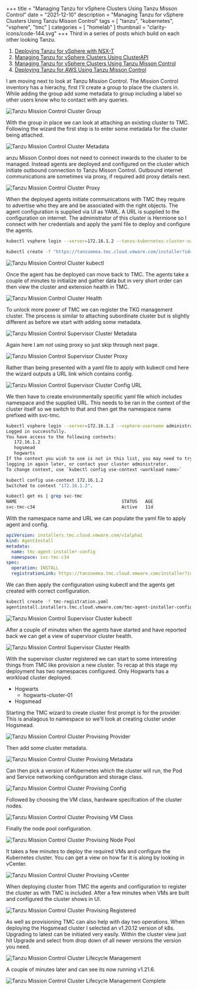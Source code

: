 +++
title = "Managing Tanzu for vSphere Clusters Using Tanzu Misson Control"
date = "2021-12-10"
description = "Managing Tanzu for vSphere Clusters Using Tanzu Misson Control"
tags = [
    "tanzu",
    "kubernetes",
    "vsphere",
    "tmc"
]
categories = [
    "homelab"
]
thumbnail = "clarity-icons/code-144.svg"
+++
Third in a series of posts which build on each other looking Tanzu.

1. [Deploying Tanzu for vSphere with NSX-T](/post/tanzu-basic-nsx)
2. [Managing Tanzu for vSphere Clusters Using ClusterAPI](/post/tanzu-tkc)
3. [Managing Tanzu for vSphere Clusters Using Tanzu Misson Control](/post/tanzu-tmc)
4. [Deploying Tanzu for AWS Using Tanzu Misson Control](/post/tanzu-tmc-aws)

I am moving next to look at Tanzu Mission Control. The Mission Control inventory has a hierachy, first I'll create a group to place the clusters in. While adding the group add some metadata to group including a label so other users know who to contact with any queries.

![Tanzu Mission Control Cluster Group](/images/tanzu-tmc-cluster-group.png)

With the group in place we can look at attaching an existing cluster to TMC.  Following the wizard the first step is to enter some metadata for the cluster being attached.

![Tanzu Mission Control Cluster Metadata](/images/tanzu-tmc-cluster-meta.png)

anzu Misson Control does not need to connect inwards to the cluster to be managed.  Instead agents are deployed and configured on the cluster which initiate outbound connection to Tanzu Misson Control. Outbound internet communications are sometimes via proxy, if required add proxy details next.

![Tanzu Mission Control Cluster Proxy](/images/tanzu-tmc-cluster-proxy.png)

When the deployed agents initiate communications with TMC they require to advertise who they are and be associated with the right objects. The agent configuration is supplied via UI as YAML. A URL is supplied to the configuration on internet. The administrator of this cluster is Hermione so I connect with her credentials and apply the yaml file to deploy and configure the agents.

```bash
kubectl vsphere login --server=172.16.1.2 --tanzu-kubernetes-cluster-name hogwarts-cluster01 --tanzu-kubernetes-cluster-namespace hogwarts --vsphere-username hermione@vsphere.local --insecure-skip-tls-verify

kubectl create -f "https://tanzuemea.tmc.cloud.vmware.com/installer?id=f1d706f38d6f3ad834314a941831b190e18508468ade1adf2e105a822c8c0b49&source=attach"
```

![Tanzu Mission Control Cluster kubectl](/images/tanzu-tmc-cluster-kubectl.png)

Once the agent has be deployed can move back to TMC. The agents take a couple of minutes to initialize and gather data but in very short order can then view the cluster and extension health in TMC.

![Tanzu Mission Control Cluster Health](/images/tanzu-tmc-cluster-health.png)

To unlock more power of TMC we can register the TKG management cluster. The process is similar to attaching subordinate cluster but is slightly different as before we start with adding some metadata.

![Tanzu Mission Control Supervisor Cluster Metadata](/images/tanzu-tmc-cluster-sup-meta.png)

Again here I am not using proxy so just skip through next page.

![Tanzu Mission Control Supervisor Cluster Proxy](/images/tanzu-tmc-cluster-sup-proxy.png)

Rather than being presented with a yaml file to apply with kubectl cmd here the wizard outputs a URL link which contains config.

![Tanzu Mission Control Supervisor Cluster Config URL](/images/tanzu-tmc-cluster-sup-URL.png)

We then have to create environmentally specific yaml file which includes namespace and the supplied URL. This needs to be ran in the context of the cluster itself so we switch to that and then get the namespace name prefixed with svc-tmc.

```bash
kubectl vsphere login --server=172.16.1.2 --vsphere-username administrator@vsphere.local --insecure-skip-tls-verify
Logged in successfully.
You have access to the following contexts:
   172.16.1.2
   hogsmead
   hogwarts
If the context you wish to use is not in this list, you may need to try
logging in again later, or contact your cluster administrator.
To change context, use `kubectl config use-context <workload name>`

kubectl config use-context 172.16.1.2
Switched to context "172.16.1.2".

kubectl get ns | grep svc-tmc
NAME                                        STATUS   AGE
svc-tmc-c34                                 Active   11d
```

With the namespace name and URL we can populate the yaml file to apply agent and config.

```yaml
apiVersion: installers.tmc.cloud.vmware.com/v1alpha1
kind: AgentInstall
metadata:
  name: tmc-agent-installer-config
  namespace: svc-tmc-c34 
spec:
  operation: INSTALL
  registrationLink: https://tanzuemea.tmc.cloud.vmware.com/installer?id=0f25b71394ac623867f64138ed9d27bb0db5e8d0436e874e4f65ff179e7be807&source=registration&type=tkgs
```

We can then apply the configuration using kubectl and the agents get created with correct configuration.

```bash
kubectl create -f tmc-registration.yaml
agentinstall.installers.tmc.cloud.vmware.com/tmc-agent-installer-config created
```

![Tanzu Mission Control Supervisor Cluster kubectl](/images/tanzu-tmc-cluster-sup-kubectl.png)

After a couple of minutes when the agents have started and have reported back we can get a view of supervisor cluster health.

![Tanzu Mission Control Supervisor Cluster Health](/images/tanzu-tmc-cluster-sup-health.png)

With the supervisor cluster registered we can start to some interesting things from TMC like provision a new cluster. To recap at this stage my deployment has two namespaces configured. Only Hogwarts has a workload cluster deployed.

* Hogwarts
  * hogwarts-cluster-01
* Hogsmead

Starting the TMC wizard to create cluster first prompt is for the provider. This is analagous to namespace so we'll look at creating cluster under Hogsmead.

![Tanzu Mission Control Cluster Provising Provider](/images/tanzu-tmc-cluster-prov-provider.png)

Then add some cluster metadata.

![Tanzu Mission Control Cluster Provising Metadata](/images/tanzu-tmc-cluster-prov-meta.png)

Can then pick a version of Kubernetes which the cluster will run, the Pod and Service networking configuration and storage class.

![Tanzu Mission Control Cluster Provising Config](/images/tanzu-tmc-cluster-prov-config.png)

Followed by choosing the VM class, hardware specifcation of the cluster nodes.

![Tanzu Mission Control Cluster Provising VM Class](/images/tanzu-tmc-cluster-prov-vmclass.png)

Finally the node pool configuration.

![Tanzu Mission Control Cluster Provising Node Pool](/images/tanzu-tmc-cluster-prov-nodepool.png)

It takes a few minutes to deploy the required VMs and configure the Kubernetes cluster.  You can get a view on how far it is along by looking in vCenter.

![Tanzu Mission Control Cluster Provising vCenter](/images/tanzu-tmc-cluster-prov-vcenter.png)

When deploying cluster from TMC the agents and configuration to register the cluster as with TMC is included.  After a few minutes when VMs are built and configured the cluster shows in UI.

![Tanzu Mission Control Cluster Provising Registered](/images/tanzu-tmc-cluster-prov-registered.png)

As well as provisioning TMC can also help with day two operations. When deploying the Hogsmead cluster I selected an v1.20.12 version of k8s. Upgrading to latest can be initiated very easily. Within the cluster view just hit Upgrade and select from drop down of all newer versions the version you need.

![Tanzu Mission Control Cluster Lifecycle Management](/images/tanzu-tmc-cluster-lcm.png)

A couple of minutes later and can see its now running v1.21.6.

![Tanzu Mission Control Cluster Lifecycle Management Complete](/images/tanzu-tmc-cluster-lcm-version.png)
